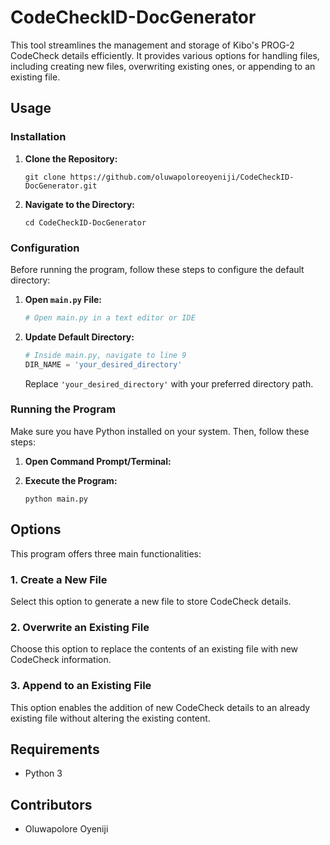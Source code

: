 # CodeCheckID-DocGenerator

This tool streamlines the management and storage of Kibo's PROG-2 CodeCheck details efficiently. It provides various options for handling files, including creating new files, overwriting existing ones, or appending to an existing file. 

## Usage

### Installation

1. **Clone the Repository:**
    ```
    git clone https://github.com/oluwapoloreoyeniji/CodeCheckID-DocGenerator.git
    ```
2. **Navigate to the Directory:**
    ```
    cd CodeCheckID-DocGenerator
    ```
   
### Configuration

Before running the program, follow these steps to configure the default directory:

1. **Open `main.py` File:**
   
    ```python
    # Open main.py in a text editor or IDE
    ```
3. **Update Default Directory:**
    ```python
    # Inside main.py, navigate to line 9
    DIR_NAME = 'your_desired_directory'
    ```
    Replace `'your_desired_directory'` with your preferred directory path.

### Running the Program

Make sure you have Python installed on your system. Then, follow these steps:

1. **Open Command Prompt/Terminal:**
   
2. **Execute the Program:**
    ```
    python main.py
    ```

## Options

This program offers three main functionalities:

### 1. Create a New File

Select this option to generate a new file to store CodeCheck details.

### 2. Overwrite an Existing File

Choose this option to replace the contents of an existing file with new CodeCheck information.

### 3. Append to an Existing File

This option enables the addition of new CodeCheck details to an already existing file without altering the existing content.

## Requirements

- Python 3

## Contributors

- Oluwapolore Oyeniji


